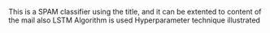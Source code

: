 This is a SPAM classifier using the title, and it can be extented to content of the mail also
LSTM Algorithm is used
Hyperparameter technique illustrated

